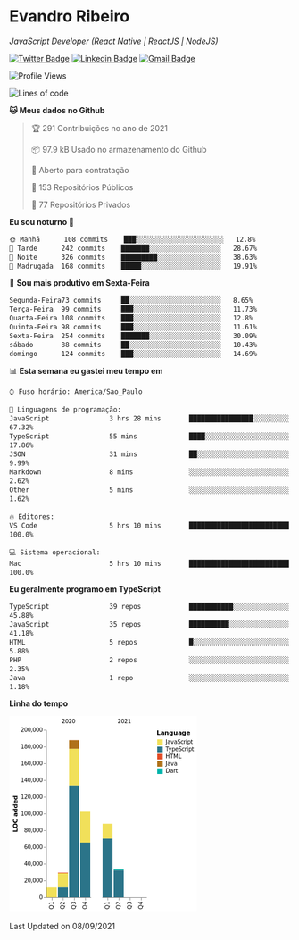 # Evandro **Ribeiro**

*JavaScript Developer (React Native | ReactJS | NodeJS)*

[![Twitter Badge](https://img.shields.io/badge/-@ribeiroevandro-201B2D?style=flat-square&labelColor=201B2D&logo=twitter&logoColor=white&link=https://twitter.com/ribeiroevandro)](https://twitter.com/ribeiroevandro) 
[![Linkedin Badge](https://img.shields.io/badge/-Evandro%20Ribeiro-201B2D?style=flat-square&logo=Linkedin&logoColor=white&link=https://www.linkedin.com/in/ribeiroevandro)](https://www.linkedin.com/in/ribeiroevandro) 
[![Gmail Badge](https://img.shields.io/badge/-oi@ribeiroevandro.com.br-201B2D?style=flat-square&logo=Gmail&logoColor=white&link=mailto:oi@ribeiroevandro.com.br)](mailto:oi@ribeiroevandro.com.br)


<!--START_SECTION:waka-->
![Profile Views](http://img.shields.io/badge/Visualizac%C3%B5es%20do%20perfil-1-blue)

![Lines of code](https://img.shields.io/badge/Desde%20o%20Hello%20World%20eu%20escrevi-452959%20linhas%20de%20c%C3%B3digo-blue)

**🐱 Meus dados no Github** 

> 🏆 291 Contribuições no ano de 2021
 > 
> 📦 97.9 kB Usado no armazenamento do Github 
 > 
> 💼 Aberto para contratação
 > 
> 📜 153 Repositórios Públicos 
 > 
> 🔑 77 Repositórios Privados  
 > 
**Eu sou noturno 🦉** 

```text
🌞 Manhã      108 commits    ███░░░░░░░░░░░░░░░░░░░░░░   12.8% 
🌆 Tarde      242 commits    ███████░░░░░░░░░░░░░░░░░░   28.67% 
🌃 Noite      326 commits    █████████░░░░░░░░░░░░░░░░   38.63% 
🌙 Madrugada  168 commits    █████░░░░░░░░░░░░░░░░░░░░   19.91%

```
📅 **Sou mais produtivo em Sexta-Feira** 

```text
Segunda-Feira73 commits     ██░░░░░░░░░░░░░░░░░░░░░░░   8.65% 
Terça-Feira  99 commits     ███░░░░░░░░░░░░░░░░░░░░░░   11.73% 
Quarta-Feira 108 commits    ███░░░░░░░░░░░░░░░░░░░░░░   12.8% 
Quinta-Feira 98 commits     ███░░░░░░░░░░░░░░░░░░░░░░   11.61% 
Sexta-Feira  254 commits    ███████░░░░░░░░░░░░░░░░░░   30.09% 
sábado       88 commits     ██░░░░░░░░░░░░░░░░░░░░░░░   10.43% 
domingo      124 commits    ███░░░░░░░░░░░░░░░░░░░░░░   14.69%

```


📊 **Esta semana eu gastei meu tempo em** 

```text
⌚︎ Fuso horário: America/Sao_Paulo

💬 Linguagens de programação: 
JavaScript               3 hrs 28 mins       ████████████████░░░░░░░░░   67.32% 
TypeScript               55 mins             ████░░░░░░░░░░░░░░░░░░░░░   17.86% 
JSON                     31 mins             ██░░░░░░░░░░░░░░░░░░░░░░░   9.99% 
Markdown                 8 mins              ░░░░░░░░░░░░░░░░░░░░░░░░░   2.62% 
Other                    5 mins              ░░░░░░░░░░░░░░░░░░░░░░░░░   1.62%

🔥 Editores: 
VS Code                  5 hrs 10 mins       █████████████████████████   100.0%

💻 Sistema operacional: 
Mac                      5 hrs 10 mins       █████████████████████████   100.0%

```

**Eu geralmente programo em TypeScript** 

```text
TypeScript               39 repos            ███████████░░░░░░░░░░░░░░   45.88% 
JavaScript               35 repos            ██████████░░░░░░░░░░░░░░░   41.18% 
HTML                     5 repos             █░░░░░░░░░░░░░░░░░░░░░░░░   5.88% 
PHP                      2 repos             ░░░░░░░░░░░░░░░░░░░░░░░░░   2.35% 
Java                     1 repo              ░░░░░░░░░░░░░░░░░░░░░░░░░   1.18%

```


**Linha do tempo**

![Chart not found](https://raw.githubusercontent.com/ribeiroevandro/ribeiroevandro/master/charts/bar_graph.png) 


 Last Updated on 08/09/2021
<!--END_SECTION:waka-->
